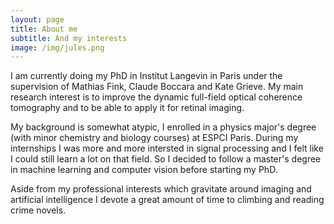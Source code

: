 ```yaml
---
layout: page
title: About me
subtitle: And my interests
image: /img/jules.png
---
```


I am currently doing my PhD in Institut Langevin in Paris under the supervision of Mathias Fink, Claude Boccara and Kate Grieve. My main research interest is to improve the dynamic full-field optical coherence tomography and to be able to apply it for retinal imaging.

My background is somewhat atypic, I enrolled in a physics major's degree (with minor chemistry and biology courses) at ESPCI Paris. During my internships I was more and more intersted in signal processing and I felt like I could still learn a lot on that field. So I decided to follow a master's degree in machine learning and computer vision before starting my PhD.

Aside from my professional interests which gravitate around imaging and artificial intelligence I devote a great amount of time to climbing and reading crime novels.
